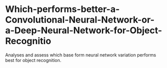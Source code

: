 # Which-performs-better-a-Convolutional-Neural-Network-or-a-Deep-Neural-Network-for-Object-Recognitio
Analyses and assess which base form neural network variation performs best for object recognition.

